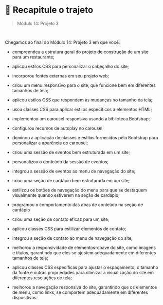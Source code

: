# 📌 Recapitule o trajeto
> Módulo 14: Projeto 3

<br>

Chegamos ao final do Módulo 14: Projeto 3 em que você:

- compreendeu a estrutura geral do projeto de construção de um site para um restaurante;

- aplicou estilos CSS para personalizar o cabeçalho do site;

- incorporou fontes externas em seu projeto web;

- criou um menu responsivo para o site, que funcione bem em diferentes tamanhos de tela;

- aplicou estilos CSS que respondem às mudanças no tamanho da tela;

- usou classes CSS para aplicar estilos específicos a elementos HTML;

- implementou um carousel responsivo usando a biblioteca Bootstrap;

- configurou recursos de autoplay no carousel;

- dominou a aplicação de classes e estilos fornecidos pelo Bootstrap para personalizar a aparência do carousel;

- criou uma sessão de eventos bem estruturada em um site;

- personalizou o conteúdo da sessão de eventos;

- integrou a sessão de eventos ao menu de navegação do site;

- criou uma seção de cardápio bem estruturada em um site;

- estilizou os botões de navegação do menu para que se destaquem visualmente quando estiverem na seção de cardápio;

- programou o comportamento das abas de conteúdo na seção de cardápio

- criou uma seção de contato eficaz para um site;

- aplicou classes CSS para estilizar elementos de contato;

- integrou a seção de contato ao menu de navegação do site;

- melhorou a responsividade de elementos-chave do site, como imagens e títulos, garantindo que eles se ajustem adequadamente em diferentes tamanhos de tela;

- aplicou classes CSS específicas para ajustar o espaçamento, o tamanho da fonte e outras propriedades para otimizar a visualização do site em diferentes resoluções de tela;

- melhorou a navegação responsiva do site, garantindo que os elementos de menu, como links, se comportem adequadamente em diferentes dispositivos. 